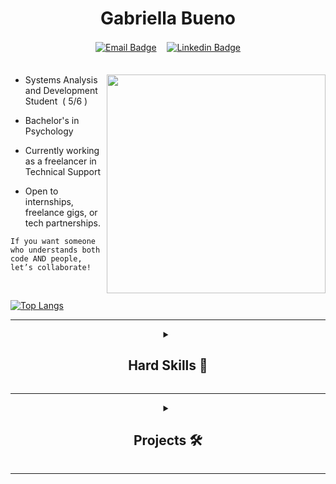 
<div align="center">

  <h1>Gabriella Bueno</h1> 
  
  [![Email Badge](https://img.shields.io/badge/MAIL-2d314a?style=for-the-badge)](mailto:gabriellacbueno@outlook.com)ㅤ
  [![Linkedin Badge](https://img.shields.io/badge/LINKEDIN-2d314a?style=for-the-badge)](https://www.linkedin.com/in/gabriella-c-bueno)  
ㅤㅤㅤㅤㅤ ㅤㅤㅤㅤㅤ  ㅤㅤ
</div>

<a href="https://github.com/gabriellabueno">
 <img src="https://64.media.tumblr.com/32ab172f67f905f84204592c8a705e9d/tumblr_n72ytbDFFE1qza1qzo1_500.gif" min-width="350px" max-width="350px" width="350" align="right">
</a>

- Systems Analysis and Development Student  ( 5/6 )

-  Bachelor's in Psychology   

- Currently working as a freelancer in Technical Support  

- Open to internships, freelance gigs, or tech partnerships.


`If you want someone who understands both code AND people,`   
`let’s collaborate!`


<br>
 
[![Top Langs](https://github-readme-stats.vercel.app/api/top-langs/?username=gabriellabueno&layout=donut&theme=tokyonight)](https://github.com/gabriellabueno/github-readme-stats)

---

<div align="center">
  
  <details>
    <summary><h2> Hard Skills 💪 </h2></summary>
    
  <table border="3">
    <thead>
      <tr>
        <th>Front-end</th>
        <th>Languages</th>
        <th>Technologies</th>
      </tr>
    </thead>
    <tbody>
      <tr>
        <td>HTML</td>
        <td>C</td>
        <td>MySQL</td>
      </tr>
      <tr>
        <td>CSS</td>
        <td>C++</td>
        <td>Spring Framework</td>
      </tr>
      <tr>
        <td>JavaScript</td>
        <td>Java</td>
        <td>Android Development</td>
      </tr>
    </tbody>
  </table>

</details>
  
  ---
  
  <details>
    <summary><h2> Projects 🛠️ </h2></summary>
  
  <table>
  <tr>
    <td>
      <a href="https://gcbueno.gitbook.io/it-archive">
        <img src="https://github-readme-stats.vercel.app/api/pin/?username=gabriellabueno&repo=ARQUIVO-TI&theme=tokyonight" alt="IT Archive GitBook" />
      </a>
    </td>
    <td>
      <a href="https://github.com/gabriellabueno/controle-de-acesso/">
        <img src="https://github-readme-stats.vercel.app/api/pin/?username=gabriellabueno&repo=controle-de-acesso&theme=tokyonight" alt="Controle de Acesso" />
      </a>
    </td>
  </tr>
  <tr>
    <td>
      <a href="https://github.com/gabriellabueno/saude-em-dia/">
        <img src="https://github-readme-stats.vercel.app/api/pin/?username=gabriellabueno&repo=saude-em-dia&theme=tokyonight" alt="APP Saúde em Dia" />
      </a>
    </td>
    <td>
      <a href="https://github.com/gabriellabueno/controle-presenca-eventos/">
        <img src="https://github-readme-stats.vercel.app/api/pin/?username=gabriellabueno&repo=controle-presenca-eventos&theme=tokyonight" alt="APP Event Track" />
      </a>
    </td>
  </tr>
  <tr>
    <td>
      <a href="https://github.com/gabriellabueno/spotify-imersao-alura/">
        <img src="https://github-readme-stats.vercel.app/api/pin/?username=gabriellabueno&repo=spotify-home&theme=tokyonight" alt="Spotify Landing Page" />
      </a>
    </td>
    <td>
      <a href="https://github.com/gabriellabueno/cat-jump">
        <img src="https://github-readme-stats.vercel.app/api/pin/?username=gabriellabueno&repo=cat-jump&theme=tokyonight" alt="Cat Jump" />
      </a>
    </td>
  </tr>
</table>

  
  </details>
</div>

  
  ***
 
